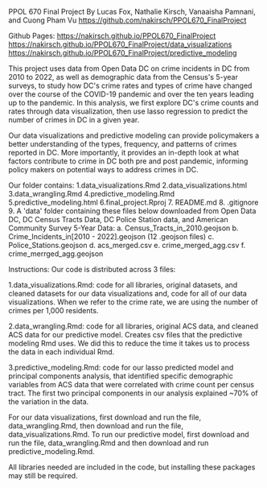 PPOL 670 Final Project
By Lucas Fox, Nathalie Kirsch, Vanaaisha Pamnani, and Cuong Pham Vu
https://github.com/nakirsch/PPOL670_FinalProject

Github Pages:
https://nakirsch.github.io/PPOL670_FinalProject
https://nakirsch.github.io/PPOL670_FinalProject/data_visualizations
https://nakirsch.github.io/PPOL670_FinalProject/predictive_modeling

This project uses data from Open Data DC on crime incidents in DC from 2010 to 
2022, as well as demographic data from the Census's 5-year surveys, to study 
how DC's crime rates and types of crime have changed over the course of the 
COVID-19 pandemic and over the ten years leading up to the pandemic. In this 
analysis, we first explore DC's crime counts and rates through data 
visualization, then use lasso regression to predict the number of crimes in DC
in a given year. 

Our data visualizations and predictive modeling can provide policymakers a
better understanding of the types, frequency, and patterns of crimes reported 
in DC. More importantly, it provides an in-depth look at what factors contribute
to crime in DC both pre and post pandemic, informing policy makers on potential
ways to address crimes in DC. 

Our folder contains:
1.data_visualizations.Rmd
2.data_visualizations.html
3.data_wrangling.Rmd
4.predictive_modeling.Rmd
5.predictive_modeling.html
6.final_project.Rproj
7. README.md
8. .gitignore
9.  A 'data' folder containing these files below downloaded from Open Data DC,
DC Census Tracts Data, DC Police Station data, and American Community Survey 
5-Year Data:
  a. Census_Tracts_in_2010.geojson
  b. Crime_Incidents_in[2010 - 2022].geojson (12 .geojson files)
  c. Police_Stations.geojson
  d. acs_merged.csv
  e. crime_merged_agg.csv
  f. crime_merrged_agg.geojson

Instructions: 
Our code is distributed across 3 files:

1.data_visualizations.Rmd: code for all libraries, original datasets, and 
cleaned datasets for our data visualizations and, code for all of our data visualizations. When we refer to the crime rate, we are using the number of crimes per 1,000 residents. 

2.data_wrangling.Rmd: code for all libraries, original ACS data, and
cleaned ACS data for our predictive model. Creates csv files that the predictive modeling Rmd uses. We did this to reduce the time it takes us to process the data in each individual Rmd. 

3.predictive_modeling.Rmd: code for our lasso predicted model and principal components analysis, that identified specific demographic variables from ACS data that were correlated with crime count per census tract. The first two principal components in our analysis explained ~70% of the variation in the data.

For our data visualizations, first download and run the file, data_wrangling.Rmd, then download and run the file, data_visualizations.Rmd.
To run our predictive model, first download and run the file, data_wrangling.Rmd
and then download and run predictive_modeling.Rmd.

All libraries needed are included in the code, but installing these packages may
still be required. 
